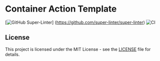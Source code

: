 # Container Action Template

[![GitHub Super-Linter](
https://github.com/actions/container-action/actions/workflows/linter.yml/badge.svg
)]
(https://github.com/super-linter/super-linter)
![CI](https://github.com/actions/container-action/actions/workflows/ci.yml/badge.svg)

## License

This project is licensed under the MIT License - see the [LICENSE](LICENSE) file for details.
